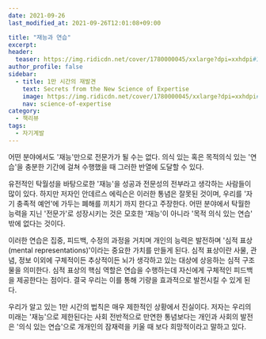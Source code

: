 ```yaml
---
date: 2021-09-26
last_modified_at: 2021-09-26T12:01:08+09:00

title: "재능과 연습"
excerpt:
header:
  teaser: https://img.ridicdn.net/cover/1780000045/xxlarge?dpi=xxhdpi#1
author_profile: false
sidebar:
  - title: 1만 시간의 재발견
    text: Secrets from the New Science of Expertise
    image: https://img.ridicdn.net/cover/1780000045/xxlarge?dpi=xxhdpi#1
    nav: science-of-expertise
category:
  - 책리뷰
tags:
  - 자기계발
---
```

어떤 분야에서도 '재능'만으로 전문가가 될 수는 없다. 의식 있는 혹은 목적의식 있는 '연습'을 충분한 기간에 걸쳐 수행했을 때 그러한 반열에 도달할 수 있다. 

유전적인 탁월성을 바탕으로한 '재능'을 성공과 전문성의 전부라고 생각하는 사람들이 많이 있다. 하지만 저자인 안데르스 에릭슨은 이러한 통념은 잘못된 것이며, 우리를 '자기 충족적 예언'에 가두는 폐해를 끼치기 까지 한다고 주장한다. 어떤 분야에서 탁월한 능력을 지닌 '전문가'로 성장시키는 것은 모호한 '재능'이 아니라 '목적 의식 있는 연습' 밖에 없다는 것이다. 

이러한 연습은 집중, 피드백, 수정의 과정을 거치며 개인의 능력은 발전하며 '심적 표상(mental representations)'이라는 중요한 가치를 만들게 된다. 심적 표상이란 사물, 관념, 정보 이외에 구체적이든 추상적이든 뇌가 생각하고 있는 대상에 상응하는 심적 구조물을 의미한다. 심적 표상의 핵심 역할은 연습을 수행하는데 자신에게 구체적인 피드백을 제공한다는 점이다. 결국 우리는 이를 통해 기량을 효과적으로 발전시킬 수 있게 된다. 

우리가 알고 있는 1만 시간의 법칙은 매우 제한적인 상황에서 진실이다. 저자는 우리의 미래는 '재능'으로 제한된다는 사회 전반적으로 만연한 통념보다는 개인과 사회의 발전은 '의식 있는 연습'으로 개개인의 잠재력을 키울 때 보다 희망적이라고 말하고 있다.